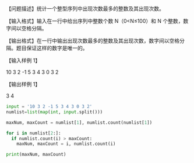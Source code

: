 【问题描述】统计一个整型序列中出现次数最多的整数及其出现次数。

【输入格式】输入在一行中给出序列中整数个数 N（0<N≤100）和 N 个整数，数字间以空格分隔。

【输出格式】在一行中输出出现次数最多的整数及其出现次数，数字间以空格分隔。题目保证这样的数字是唯一的。

【输入样例 1】

10 3 2 -1 5 3 4 3 0 3 2

【输出样例 1】

3 4

```python
input = '10 3 2 -1 5 3 4 3 0 3 2'
numlist=list(map(int, input.split()))

maxNum, maxCount = numlist[1], numlist.count(numlist[1])

for i in numlist[2:]:
  if numlist.count(i) > maxCount:
    maxNum, maxCount = i, numlist.count(i)

print(maxNum, maxCount)
```
